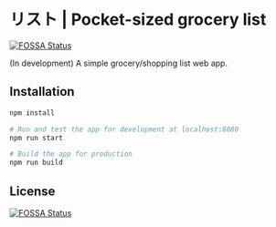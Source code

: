 # リスト \| Pocket-sized grocery list
[![FOSSA Status](https://app.fossa.com/api/projects/git%2Bgithub.com%2Fnndda%2Frisuto.svg?type=shield)](https://app.fossa.com/projects/git%2Bgithub.com%2Fnndda%2Frisuto?ref=badge_shield)


(In development)
A simple grocery/shopping list web app.

## Installation

```bash
npm install

# Run and test the app for development at localhost:8080
npm run start

# Build the app for production
npm run build
```

## License
[![FOSSA Status](https://app.fossa.com/api/projects/git%2Bgithub.com%2Fnndda%2Frisuto.svg?type=large)](https://app.fossa.com/projects/git%2Bgithub.com%2Fnndda%2Frisuto?ref=badge_large)